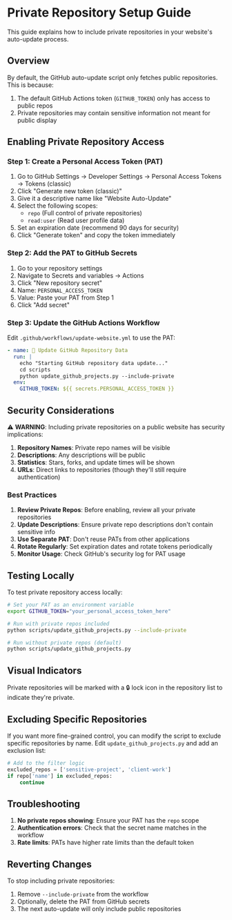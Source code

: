 # Private Repository Setup Guide

This guide explains how to include private repositories in your website's auto-update process.

## Overview

By default, the GitHub auto-update script only fetches public repositories. This is because:
1. The default GitHub Actions token (`GITHUB_TOKEN`) only has access to public repos
2. Private repositories may contain sensitive information not meant for public display

## Enabling Private Repository Access

### Step 1: Create a Personal Access Token (PAT)

1. Go to GitHub Settings → Developer Settings → Personal Access Tokens → Tokens (classic)
2. Click "Generate new token (classic)"
3. Give it a descriptive name like "Website Auto-Update"
4. Select the following scopes:
   - `repo` (Full control of private repositories)
   - `read:user` (Read user profile data)
5. Set an expiration date (recommend 90 days for security)
6. Click "Generate token" and copy the token immediately

### Step 2: Add the PAT to GitHub Secrets

1. Go to your repository settings
2. Navigate to Secrets and variables → Actions
3. Click "New repository secret"
4. Name: `PERSONAL_ACCESS_TOKEN`
5. Value: Paste your PAT from Step 1
6. Click "Add secret"

### Step 3: Update the GitHub Actions Workflow

Edit `.github/workflows/update-website.yml` to use the PAT:

```yaml
- name: 🚀 Update GitHub Repository Data
  run: |
    echo "Starting GitHub repository data update..."
    cd scripts
    python update_github_projects.py --include-private
  env:
    GITHUB_TOKEN: ${{ secrets.PERSONAL_ACCESS_TOKEN }}
```

## Security Considerations

⚠️ **WARNING**: Including private repositories on a public website has security implications:

1. **Repository Names**: Private repo names will be visible
2. **Descriptions**: Any descriptions will be public
3. **Statistics**: Stars, forks, and update times will be shown
4. **URLs**: Direct links to repositories (though they'll still require authentication)

### Best Practices

1. **Review Private Repos**: Before enabling, review all your private repositories
2. **Update Descriptions**: Ensure private repo descriptions don't contain sensitive info
3. **Use Separate PAT**: Don't reuse PATs from other applications
4. **Rotate Regularly**: Set expiration dates and rotate tokens periodically
5. **Monitor Usage**: Check GitHub's security log for PAT usage

## Testing Locally

To test private repository access locally:

```bash
# Set your PAT as an environment variable
export GITHUB_TOKEN="your_personal_access_token_here"

# Run with private repos included
python scripts/update_github_projects.py --include-private

# Run without private repos (default)
python scripts/update_github_projects.py
```

## Visual Indicators

Private repositories will be marked with a 🔒 lock icon in the repository list to indicate they're private.

## Excluding Specific Repositories

If you want more fine-grained control, you can modify the script to exclude specific repositories by name. Edit `update_github_projects.py` and add an exclusion list:

```python
# Add to the filter logic
excluded_repos = ['sensitive-project', 'client-work']
if repo['name'] in excluded_repos:
    continue
```

## Troubleshooting

1. **No private repos showing**: Ensure your PAT has the `repo` scope
2. **Authentication errors**: Check that the secret name matches in the workflow
3. **Rate limits**: PATs have higher rate limits than the default token

## Reverting Changes

To stop including private repositories:
1. Remove `--include-private` from the workflow
2. Optionally, delete the PAT from GitHub secrets
3. The next auto-update will only include public repositories